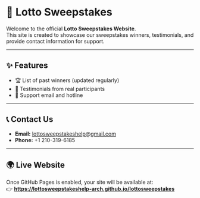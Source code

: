 # 🎉 Lotto Sweepstakes

Welcome to the official **Lotto Sweepstakes Website**.  
This site is created to showcase our sweepstakes winners, testimonials, and provide contact information for support.

---

## ✨ Features
- 🏆 List of past winners (updated regularly)  
- 💬 Testimonials from real participants  
- 📧 Support email and hotline  

---

## 📞 Contact Us
- **Email:** lottosweepstakeshelp@gmail.com  
- **Phone:** +1 210-319-6185  

---

## 🌍 Live Website
Once GitHub Pages is enabled, your site will be available at:  
👉 **https://lottosweepstakeshelp-arch.github.io/lottosweepstakes**
